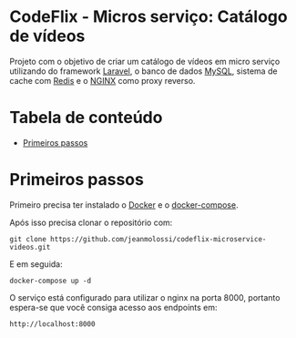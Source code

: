 # CodeFlix - Micros serviço: Catálogo de vídeos

Projeto com o objetivo de criar um catálogo de vídeos em micro serviço utilizando do framework [Laravel](https://laravel.com/), o banco de dados [MySQL](https://www.mysql.com/), sistema de cache com [Redis](https://redis.io/) e o [NGINX](https://www.nginx.com/) como proxy reverso.

# Tabela de conteúdo

-   [Primeiros passos](#primeiros-passos)

# Primeiros passos

Primeiro precisa ter instalado o [Docker](https://docs.docker.com/engine/) e o [docker-compose](https://docs.docker.com/compose/).

Após isso precisa clonar o repositório com:

`git clone https://github.com/jeanmolossi/codeflix-microservice-videos.git`

E em seguida:

`docker-compose up -d`

O serviço está configurado para utilizar o nginx na porta 8000, portanto espera-se que você consiga acesso aos endpoints em:

`http://localhost:8000`
